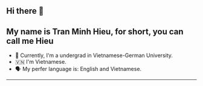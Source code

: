## Hi there 👋
## My name is Tran Minh Hieu, for short, you can call me Hieu

- 🏫 Currently, I'm a undergrad in Vietnamese-German University.
- 🇻🇳 I'm Vietnamese.
- 🗣 My perfer language is: English and Vietnamese.

---



<!--
**TrannMinhHieu/TrannMinhHieu** is a ✨ _special_ ✨ repository because its `README.md` (this file) appears on your GitHub profile.

Here are some ideas to get you started:

- 🔭 I’m currently working on ...
- 🌱 I’m currently learning ...
- 👯 I’m looking to collaborate on ...
- 🤔 I’m looking for help with ...
- 💬 Ask me about ...
- 📫 How to reach me: ...
- 😄 Pronouns: ...
- ⚡ Fun fact: ...
-->
